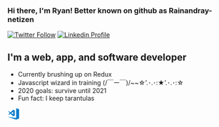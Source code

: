 ### Hi there, I'm Ryan! Better known on github as Rainandray-netizen

[![Twitter Follow](https://img.shields.io/twitter/follow/RainandrayNet?color=1DA1F2&logo=twitter&style=for-the-badge)](https://twitter.com/intent/follow?original_referer=https%3A%2F%2Fgithub.com%2FRainandray-netizen&screen_name=RainandrayNet)
[![Linkedin Profile](https://img.shields.io/badge/Linkedin-Connect-blue?style=for-the-badge&logo=appveyor)](www.linkedin.com/in/rainandray-netizen)
## I'm a web, app, and software developer

- Currently brushing up on Redux
- Javascript wizard in training (/￣ー￣)/~~☆’.･.･:★’.･.･:☆
- 2020 goals: survive until 2021 
- Fun fact: I keep tarantulas


<img align="left" alt="Visual Studio Code" width="26px" src="https://raw.githubusercontent.com/github/explore/80688e429a7d4ef2fca1e82350fe8e3517d3494d/topics/visual-studio-code/visual-studio-code.png" />


<!--
**Rainandray-netizen/Rainandray-netizen** is a ✨ _special_ ✨ repository because its `README.md` (this file) appears on your GitHub profile.

Here are some ideas to get you started:



- 🔭 I’m currently working on ...
- 🌱 I’m currently learning ...
- 👯 I’m looking to collaborate on ...
- 🤔 I’m looking for help with ...
- 💬 Ask me about ...
- 📫 How to reach me: ...
- 😄 Pronouns: ...
- ⚡ Fun fact: ...
-->

